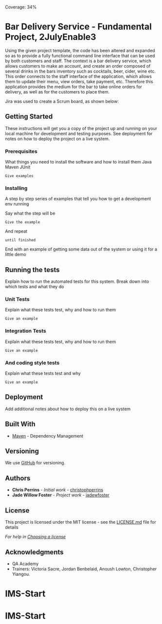 Coverage: 34%
# Bar Delivery Service - Fundamental Project, 2JulyEnable3

Using the given project template, the code has been altered and expanded so as to provide a fully functional command line interface that can be used by both customers and staff. The context is a bar delivery service, which allows customers to make an account, and create an order composed of several drinks in the bars inventory such as cocktails, beer, cider, wine etc. This order connects to the staff interface of the application, which allows them to update their menu, view orders, take payment, etc. Therefore this application provides the medium for the bar to take online orders for delivery, as well as for the customers to place them.

Jira was used to create a Scrum board, as shown below:
<img src="file:///C:/Users/44749/Desktop/QA/Projects/IMS-22JulyEnable3/documentation/screenshots/Scrum%20Board%20in%20Jira.jpg" alt="">

## Getting Started

These instructions will get you a copy of the project up and running on your local machine for development and testing purposes. See deployment for notes on how to deploy the project on a live system.

### Prerequisites

What things you need to install the software and how to install them
Java
Maven
JUnit

```
Give examples
```

### Installing

A step by step series of examples that tell you how to get a development env running

Say what the step will be

```
Give the example
```

And repeat

```
until finished
```

End with an example of getting some data out of the system or using it for a little demo

## Running the tests

Explain how to run the automated tests for this system. Break down into which tests and what they do

### Unit Tests 

Explain what these tests test, why and how to run them

```
Give an example
```

### Integration Tests 
Explain what these tests test, why and how to run them

```
Give an example
```

### And coding style tests

Explain what these tests test and why

```
Give an example
```

## Deployment

Add additional notes about how to deploy this on a live system

## Built With

* [Maven](https://maven.apache.org/) - Dependency Management

## Versioning

We use [GitHub](https://github.com/) for versioning.

## Authors

* **Chris Perrins** - *Initial work* - [christophperrins](https://github.com/christophperrins)
* **Jade Willow Foster** - *Project work* - [jadewfoster](https://github.com/jadewfoster)
## License

This project is licensed under the MIT license - see the [LICENSE.md](LICENSE.md) file for details 

*For help in [Choosing a license](https://choosealicense.com/)*

## Acknowledgments
* QA Academy
* Trainers: Victoria Sacre, Jordan Benbelaid, Anoush Lowton, Christopher Yiangou.


# IMS-Start
# IMS-Start
